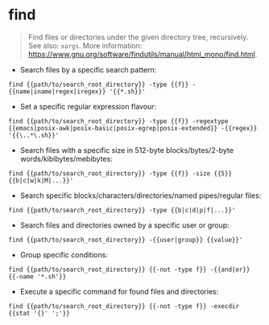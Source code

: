 # find

> Find files or directories under the given directory tree, recursively.
> See also: `xargs`.
> More information: <https://www.gnu.org/software/findutils/manual/html_mono/find.html>.

- Search files by a specific search pattern:

`find {{path/to/search_root_directory}} -type {{f}} -{{name|iname|regex|iregex}} '{{*.sh}}'`

- Set a specific regular expression flavour:

`find {{path/to/search_root_directory}} -type {{f}} -regextype {{emacs|posix-awk|posix-basic|posix-egrep|posix-extended}} -{{regex}} '{{\..*\.sh}}'`

- Search files with a specific size in 512-byte blocks/bytes/2-byte words/kibibytes/mebibytes:

`find {{path/to/search_root_directory}} -type {{f}} -size {{5}}{{b|c|w|k|M|...}}'`

- Search specific blocks/characters/directories/named pipes/regular files:

`find {{path/to/search_root_directory}} -type {{b|c|d|p|f|...}}'`

- Search files and directories owned by a specific user or group:

`find {{path/to/search_root_directory}} -{{user|group}} {{value}}'`

- Group specific conditions:

`find {{path/to/search_root_directory}} {{-not -type f}} -{{and|or}} {{-name '*.sh'}}`

- Execute a specific command for found files and directories:

`find {{path/to/search_root_directory}} {{-not -type f}} -execdir {{stat '{}' ';'}}`
